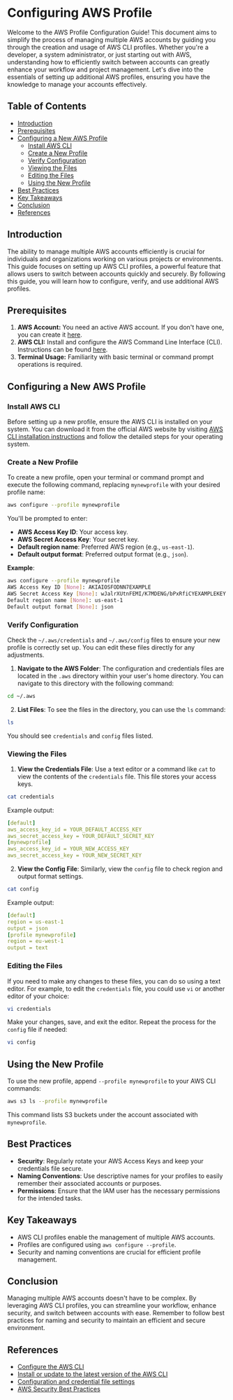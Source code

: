 # Configuring AWS Profile

Welcome to the AWS Profile Configuration Guide! This document aims to simplify the process of managing multiple AWS accounts by guiding you through the creation and usage of AWS CLI profiles. Whether you're a developer, a system administrator, or just starting out with AWS, understanding how to efficiently switch between accounts can greatly enhance your workflow and project management. Let's dive into the essentials of setting up additional AWS profiles, ensuring you have the knowledge to manage your accounts effectively.

## Table of Contents

- [Introduction](#introduction)
- [Prerequisites](#prerequisites)
- [Configuring a New AWS Profile](#configuring-a-new-aws-profile)
   - [Install AWS CLI](#install-aws-cli)
   - [Create a New Profile](#create-a-new-profile)
   - [Verify Configuration](#verify-configuration)
   - [Viewing the Files](#viewing-the-files)
   - [Editing the Files](#editing-the-files)
   - [Using the New Profile](#using-the-new-profile)
- [Best Practices](#best-practices)
- [Key Takeaways](#key-takeaways)
- [Conclusion](#conclusion)
- [References](#references)

## Introduction

The ability to manage multiple AWS accounts efficiently is crucial for individuals and organizations working on various projects or environments. This guide focuses on setting up AWS CLI profiles, a powerful feature that allows users to switch between accounts quickly and securely. By following this guide, you will learn how to configure, verify, and use additional AWS profiles.

## Prerequisites

1. **AWS Account:** You need an active AWS account. If you don't have one, you can create it [here](https://aws.amazon.com/free/).
2. **AWS CLI:** Install and configure the AWS Command Line Interface (CLI). Instructions can be found [here](https://docs.aws.amazon.com/cli/latest/userguide/install-cliv2.html).
3. **Terminal Usage:** Familiarity with basic terminal or command prompt operations is required.

## Configuring a New AWS Profile

### Install AWS CLI

Before setting up a new profile, ensure the AWS CLI is installed on your system. You can download it from the official AWS website by visiting [AWS CLI installation instructions](https://docs.aws.amazon.com/cli/latest/userguide/getting-started-install.html) and follow the detailed steps for your operating system.

### Create a New Profile

To create a new profile, open your terminal or command prompt and execute the following command, replacing `mynewprofile` with your desired profile name:

```sh
aws configure --profile mynewprofile
```

You'll be prompted to enter:
- **AWS Access Key ID**: Your access key.
- **AWS Secret Access Key**: Your secret key.
- **Default region name**: Preferred AWS region (e.g., `us-east-1`).
- **Default output format**: Preferred output format (e.g., `json`).

**Example**:

```sh
aws configure --profile mynewprofile
AWS Access Key ID [None]: AKIAIOSFODNN7EXAMPLE
AWS Secret Access Key [None]: wJalrXUtnFEMI/K7MDENG/bPxRfiCYEXAMPLEKEY
Default region name [None]: us-east-1
Default output format [None]: json
```

### Verify Configuration

Check the `~/.aws/credentials` and `~/.aws/config` files to ensure your new profile is correctly set up. You can edit these files directly for any adjustments.

1. **Navigate to the AWS Folder**: The configuration and credentials files are located in the `.aws` directory within your user's home directory. You can navigate to this directory with the following command:

```sh
cd ~/.aws
```

2. **List Files**: To see the files in the directory, you can use the `ls` command:

```sh
ls
```

You should see `credentials` and `config` files listed.

### Viewing the Files

1. **View the Credentials File**: Use a text editor or a command like `cat` to view the contents of the `credentials` file. This file stores your access keys.

```sh
cat credentials
```

Example output:

```yml
[default]
aws_access_key_id = YOUR_DEFAULT_ACCESS_KEY
aws_secret_access_key = YOUR_DEFAULT_SECRET_KEY
[mynewprofile]
aws_access_key_id = YOUR_NEW_ACCESS_KEY
aws_secret_access_key = YOUR_NEW_SECRET_KEY
```

2. **View the Config File**: Similarly, view the `config` file to check region and output format settings.

```sh
cat config
```

Example output:

```yml
[default]
region = us-east-1
output = json
[profile mynewprofile]
region = eu-west-1
output = text
```

### Editing the Files

If you need to make any changes to these files, you can do so using a text editor. For example, to edit the `credentials` file, you could use `vi` or another editor of your choice:

```sh
vi credentials
```

Make your changes, save, and exit the editor. Repeat the process for the `config` file if needed:

```sh
vi config
```

## Using the New Profile

To use the new profile, append `--profile mynewprofile` to your AWS CLI commands:

```sh
aws s3 ls --profile mynewprofile
```

This command lists S3 buckets under the account associated with `mynewprofile`.

## Best Practices

- **Security**: Regularly rotate your AWS Access Keys and keep your credentials file secure.
- **Naming Conventions**: Use descriptive names for your profiles to easily remember their associated accounts or purposes.
- **Permissions**: Ensure that the IAM user has the necessary permissions for the intended tasks.

## Key Takeaways

- AWS CLI profiles enable the management of multiple AWS accounts.
- Profiles are configured using `aws configure --profile`.
- Security and naming conventions are crucial for efficient profile management.

## Conclusion

Managing multiple AWS accounts doesn't have to be complex. By leveraging AWS CLI profiles, you can streamline your workflow, enhance security, and switch between accounts with ease. Remember to follow best practices for naming and security to maintain an efficient and secure environment.

## References

- [Configure the AWS CLI](https://docs.aws.amazon.com/cli/latest/userguide/cli-chap-configure.html)
- [Install or update to the latest version of the AWS CLI](https://docs.aws.amazon.com/cli/latest/userguide/getting-started-install.html)
- [Configuration and credential file settings](https://docs.aws.amazon.com/cli/latest/userguide/cli-configure-files.html)
- [AWS Security Best Practices](https://aws.amazon.com/architecture/well-architected/)
